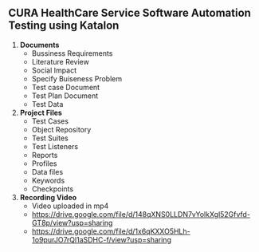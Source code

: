 ## CURA HealthCare Service Software Automation Testing using Katalon<br>
1. **Documents**
   - Bussiness Requirements
   - Literature Review
   - Social Impact
   - Specify Buiseness Problem
   - Test case Document
   - Test Plan Document
   - Test Data
2. **Project Files**
   - Test Cases
   - Object Repository
   - Test Suites
   - Test Listeners
   - Reports
   - Profiles
   - Data files
   - Keywords
   - Checkpoints
3. **Recording Video**
   - Video uploaded in mp4
   - https://drive.google.com/file/d/148qXNS0LLDN7vYolkXgl52Gfvfd-GT8p/view?usp=sharing
   - https://drive.google.com/file/d/1x6qKXXO5HLh-1o9purJO7rQl1aSDHC-f/view?usp=sharing
